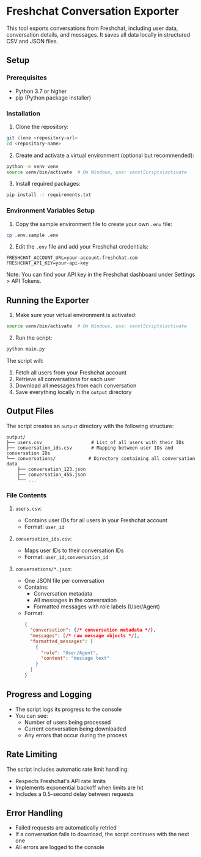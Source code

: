 # Freshchat Conversation Exporter

This tool exports conversations from Freshchat, including user data, conversation details, and messages. It saves all data locally in structured CSV and JSON files.

## Setup

### Prerequisites
- Python 3.7 or higher
- pip (Python package installer)

### Installation

1. Clone the repository:
```bash
git clone <repository-url>
cd <repository-name>
```

2. Create and activate a virtual environment (optional but recommended):
```bash
python -m venv venv
source venv/bin/activate  # On Windows, use: venv\Scripts\activate
```

3. Install required packages:
```bash
pip install -r requirements.txt
```

### Environment Variables Setup

1. Copy the sample environment file to create your own `.env` file:
```bash
cp .env.sample .env
```

2. Edit the `.env` file and add your Freshchat credentials:
```
FRESHCHAT_ACCOUNT_URL=your-account.freshchat.com
FRESHCHAT_API_KEY=your-api-key
```

Note: You can find your API key in the Freshchat dashboard under Settings > API Tokens.

## Running the Exporter

1. Make sure your virtual environment is activated:
```bash
source venv/bin/activate  # On Windows, use: venv\Scripts\activate
```

2. Run the script:
```bash
python main.py
```

The script will:
1. Fetch all users from your Freshchat account
2. Retrieve all conversations for each user
3. Download all messages from each conversation
4. Save everything locally in the `output` directory

## Output Files

The script creates an `output` directory with the following structure:

```
output/
├── users.csv                  # List of all users with their IDs
├── conversation_ids.csv       # Mapping between user IDs and conversation IDs
└── conversations/            # Directory containing all conversation data
    ├── conversation_123.json
    ├── conversation_456.json
    └── ...
```

### File Contents

1. `users.csv`:
   - Contains user IDs for all users in your Freshchat account
   - Format: `user_id`

2. `conversation_ids.csv`:
   - Maps user IDs to their conversation IDs
   - Format: `user_id,conversation_id`

3. `conversations/*.json`:
   - One JSON file per conversation
   - Contains:
     - Conversation metadata
     - All messages in the conversation
     - Formatted messages with role labels (User/Agent)
   - Format:
     ```json
     {
       "conversation": {/* conversation metadata */},
       "messages": [/* raw message objects */],
       "formatted_messages": [
         {
           "role": "User/Agent",
           "content": "message text"
         }
       ]
     }
     ```

## Progress and Logging

- The script logs its progress to the console
- You can see:
  - Number of users being processed
  - Current conversation being downloaded
  - Any errors that occur during the process

## Rate Limiting

The script includes automatic rate limit handling:
- Respects Freshchat's API rate limits
- Implements exponential backoff when limits are hit
- Includes a 0.5-second delay between requests

## Error Handling

- Failed requests are automatically retried
- If a conversation fails to download, the script continues with the next one
- All errors are logged to the console
